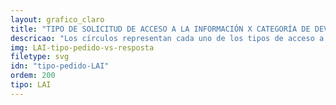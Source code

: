 ```yaml
---
layout: grafico_claro
title: "TIPO DE SOLICITUD DE ACCESO A LA INFORMACIÓN X CATEGORÍA DE DEVOLUCIÓN"
descricao: "Los círculos representan cada uno de los tipos de acceso a las solicitudes de información enviadas, mientras que los círculos agrupados dentro de ellos representan los tipos de respuestas obtenidas, cada uno indicado por un color en la leyenda. La diferencia de tamaño de cada círculo representa la variación en el número de respuestas obtenidas, también indicado en el gráfico."
img: LAI-tipo-pedido-vs-resposta
filetype: svg
idn: "tipo-pedido-LAI"
ordem: 200
tipo: LAI
---
```

